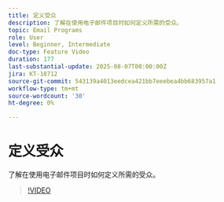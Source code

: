 ```yaml
---
title: 定义受众
description: 了解在使用电子邮件项目时如何定义所需的受众。
topic: Email Programs
role: User
level: Beginner, Intermediate
doc-type: Feature Video
duration: 177
last-substantial-update: 2025-08-07T00:00:00Z
jira: KT-18712
source-git-commit: 543139a4013eedcea421bb7eeebea4bb683957a1
workflow-type: tm+mt
source-wordcount: '30'
ht-degree: 0%

---
```



# 定义受众

了解在使用电子邮件项目时如何定义所需的受众。

>[!VIDEO](https://video.tv.adobe.com/v/3470633/?learn=on&enablevpops)
